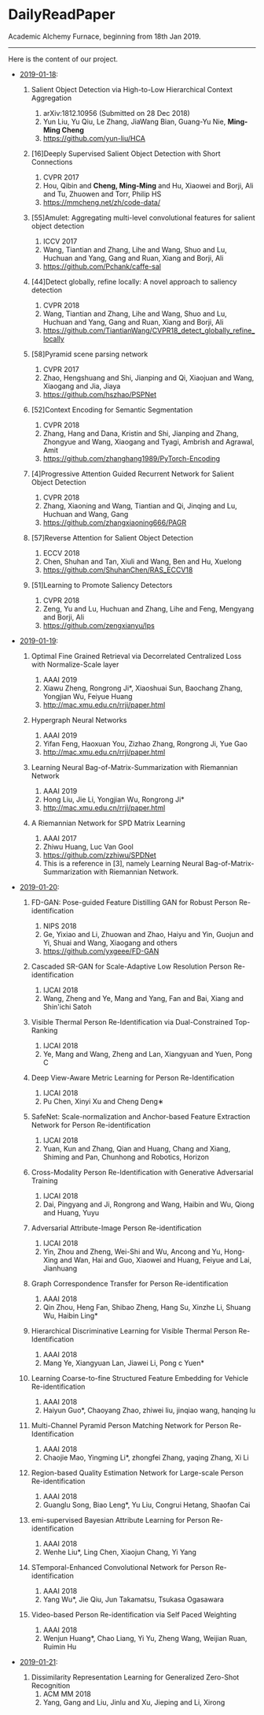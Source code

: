 # DailyReadPaper

Academic Alchemy Furnace, beginning from 18th Jan 2019.
___
Here is the content of our project.


- [2019-01-18](2019/01/18_Fri/Papers.md):  
    1. Salient Object Detection via High-to-Low Hierarchical Context Aggregation
        1. arXiv:1812.10956 (Submitted on 28 Dec 2018)
        2. Yun Liu, Yu Qiu, Le Zhang, JiaWang Bian, Guang-Yu Nie, **Ming-Ming Cheng**
        3. https://github.com/yun-liu/HCA

    2. \[16]Deeply Supervised Salient Object Detection with Short Connections 
        1. CVPR 2017
        2. Hou, Qibin and **Cheng, Ming-Ming** and Hu, Xiaowei and Borji, Ali and Tu, Zhuowen and Torr, Philip HS
        3. https://mmcheng.net/zh/code-data/
        
    3. \[55]Amulet: Aggregating multi-level convolutional features for salient object detection
        1. ICCV 2017
        2. Wang, Tiantian and Zhang, Lihe and Wang, Shuo and Lu, Huchuan and Yang, Gang and Ruan, Xiang and Borji, Ali
        3. https://github.com/Pchank/caffe-sal

    4. \[44]Detect globally, refine locally: A novel approach to saliency detection
        1. CVPR 2018
        2. Wang, Tiantian and Zhang, Lihe and Wang, Shuo and Lu, Huchuan and Yang, Gang and Ruan, Xiang and Borji, Ali
        3. https://github.com/TiantianWang/CVPR18_detect_globally_refine_locally
        
    5. \[58]Pyramid scene parsing network
        1. CVPR 2017
        2. Zhao, Hengshuang and Shi, Jianping and Qi, Xiaojuan and Wang, Xiaogang and Jia, Jiaya
        3. https://github.com/hszhao/PSPNet
        
    6. \[52]Context Encoding for Semantic Segmentation
        1. CVPR 2018
        2. Zhang, Hang and Dana, Kristin and Shi, Jianping and Zhang, Zhongyue and Wang, Xiaogang and Tyagi, Ambrish and Agrawal, Amit
        3. https://github.com/zhanghang1989/PyTorch-Encoding

    7. \[4]Progressive Attention Guided Recurrent Network for Salient Object Detection
        1. CVPR 2018
        2. Zhang, Xiaoning and Wang, Tiantian and Qi, Jinqing and Lu, Huchuan and Wang, Gang
        3. https://github.com/zhangxiaoning666/PAGR    
    
    8. \[57]Reverse Attention for Salient Object Detection
        1. ECCV 2018
        2. Chen, Shuhan and Tan, Xiuli and Wang, Ben and Hu, Xuelong
        3. https://github.com/ShuhanChen/RAS_ECCV18
           
    9. \[51]Learning to Promote Saliency Detectors
        1. CVPR 2018
        2. Zeng, Yu and Lu, Huchuan and Zhang, Lihe and Feng, Mengyang and Borji, Ali
        3. https://github.com/zengxianyu/lps



- [2019-01-19](2019/01/19_Sat/Papers.md):  
    1. Optimal Fine Grained Retrieval via Decorrelated Centralized Loss with Normalize-Scale layer
        1. AAAI 2019
        2. Xiawu Zheng, Rongrong Ji*, Xiaoshuai Sun, Baochang Zhang, Yongjian Wu, Feiyue Huang
        3. http://mac.xmu.edu.cn/rrji/paper.html

    2. Hypergraph Neural Networks
        1. AAAI 2019
        2. Yifan Feng, Haoxuan You, Zizhao Zhang, Rongrong Ji, Yue Gao
        3. http://mac.xmu.edu.cn/rrji/paper.html

    3. Learning Neural Bag-of-Matrix-Summarization with Riemannian Network
        1. AAAI 2019
        2. Hong Liu, Jie Li, Yongjian Wu, Rongrong Ji*
        3. http://mac.xmu.edu.cn/rrji/paper.html

    4. A Riemannian Network for SPD Matrix Learning
        1. AAAI 2017
        2. Zhiwu Huang, Luc Van Gool
        3. https://github.com/zzhiwu/SPDNet
        4. This is a reference in \[3], namely Learning Neural Bag-of-Matrix-Summarization with Riemannian Network.

- [2019-01-20](2019/01/20_Sun/Papers.md):  
    1. FD-GAN: Pose-guided Feature Distilling GAN for Robust Person Re-identification
        1. NIPS 2018
        2. Ge, Yixiao and Li, Zhuowan and Zhao, Haiyu and Yin, Guojun and Yi, Shuai and Wang, Xiaogang and others
        3. https://github.com/yxgeee/FD-GAN

    2. Cascaded SR-GAN for Scale-Adaptive Low Resolution Person Re-identification
        1. IJCAI 2018
        2. Wang, Zheng and Ye, Mang and Yang, Fan and Bai, Xiang and Shin'ichi Satoh

    3. Visible Thermal Person Re-Identification via Dual-Constrained Top-Ranking
        1. IJCAI 2018
        2. Ye, Mang and Wang, Zheng and Lan, Xiangyuan and Yuen, Pong C

    4. Deep View-Aware Metric Learning for Person Re-Identification
        1. IJCAI 2018
        2. Pu Chen, Xinyi Xu and Cheng Deng∗

    5. SafeNet: Scale-normalization and Anchor-based Feature Extraction Network for Person Re-identification
        1. IJCAI 2018
        2. Yuan, Kun and Zhang, Qian and Huang, Chang and Xiang, Shiming and Pan, Chunhong and Robotics, Horizon

    6. Cross-Modality Person Re-Identification with Generative Adversarial Training
        1. IJCAI 2018
        2. Dai, Pingyang and Ji, Rongrong and Wang, Haibin and Wu, Qiong and Huang, Yuyu

    7. Adversarial Attribute-Image Person Re-identification
        1. IJCAI 2018
        2. Yin, Zhou and Zheng, Wei-Shi and Wu, Ancong and Yu, Hong-Xing and Wan, Hai and Guo, Xiaowei and Huang, Feiyue and Lai, Jianhuang

    8. Graph Correspondence Transfer for Person Re-identification
        1. AAAI 2018
        2. Qin Zhou, Heng Fan, Shibao Zheng, Hang Su, Xinzhe Li, Shuang Wu, Haibin Ling*

    9. Hierarchical Discriminative Learning for Visible Thermal Person Re-Identification
        1. AAAI 2018
        2. Mang Ye, Xiangyuan Lan, Jiawei Li, Pong c Yuen*

    10. Learning Coarse-to-fine Structured Feature Embedding for Vehicle Re-identification
        1. AAAI 2018
        2. Haiyun Guo*, Chaoyang Zhao, zhiwei liu, jinqiao wang, hanqing lu

    11. Multi-Channel Pyramid Person Matching Network for Person Re-Identification
        1. AAAI 2018
        2. Chaojie Mao, Yingming Li*, zhongfei Zhang, yaqing Zhang, Xi Li

    12. Region-based Quality Estimation Network for Large-scale Person Re-identification
        1. AAAI 2018
        2. Guanglu Song, Biao Leng*, Yu Liu, Congrui Hetang, Shaofan Cai

    13. emi-supervised Bayesian Attribute Learning for Person Re-identification
        1. AAAI 2018
        2. Wenhe Liu*, Ling Chen, Xiaojun Chang, Yi Yang

    14. STemporal-Enhanced Convolutional Network for Person Re-identification
        1. AAAI 2018
        2. Yang Wu*, Jie Qiu, Jun Takamatsu, Tsukasa Ogasawara

    15. Video-based Person Re-identification via Self Paced Weighting
        1. AAAI 2018
        2. Wenjun Huang*, Chao Liang, Yi Yu, Zheng Wang, Weijian Ruan, Ruimin Hu



- [2019-01-21](2019/01/21_Mon/Papers.md):  
    1. Dissimilarity Representation Learning for Generalized Zero-Shot Recognition
        1. ACM MM 2018
        2. Yang, Gang and Liu, Jinlu and Xu, Jieping and Li, Xirong


